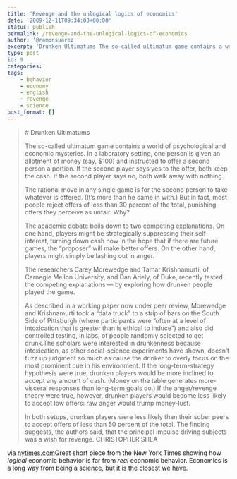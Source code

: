 ```yaml
---
title: 'Revenge and the unlogical logics of economics'
date: '2009-12-11T09:34:00+00:00'
status: publish
permalink: /revenge-and-the-unlogical-logics-of-economics
author: '@ramonsuarez'
excerpt: 'Drunken Ultimatums The so-called ultimatum game contains a world of psychological and economic mysteries. In a laboratory setting, one person is given an allotment of money (say, $100) and instructed to offer a second person a portion. If the seco...'
type: post
id: 9
categories:
tags:
    - behavior
    - economy
    - english
    - revenge
    - science
post_format: []
---
```

> <div># Drunken Ultimatums
> 
> <span class="regularText"> The so-called ultimatum game contains a world of psychological and economic mysteries. In a laboratory setting, one person is given an allotment of money (say, $100) and instructed to offer a second person a portion. If the second player says yes to the offer, both keep the cash. If the second player says no, both walk away with nothing.</span>
> 
> <span class="regularText">The rational move in any single game is for the second person to take whatever is offered. (It’s more than he came in with.) But in fact, most people reject offers of less than 30 percent of the total, punishing offers they perceive as unfair. Why?</span>
> 
> <span class="regularText">The academic debate boils down to two competing explanations. On one hand, players might be strategically suppressing their self-interest, turning down cash now in the hope that if there are future games, the “proposer” will make better offers. On the other hand, players might simply be lashing out in anger. </span>
> 
> <span class="regularText">The researchers Carey Morewedge and Tamar Krishnamurti, of Carnegie Mellon University, and Dan Ariely, of Duke, recently tested the competing explanations — by exploring how drunken people played the game.</span>
> 
> </div><div><span class="regularText">As described in a working paper now under peer review, Morewedge and Krishnamurti took a “data truck” to a strip of bars on the South Side of Pittsburgh (where participants were “often at a level of intoxication that is greater than is ethical to induce”) and also did controlled testing, in labs, of people randomly selected to get drunk.</span><span class="regularText">The scholars were interested in drunkenness because intoxication, as other social-science experiments have shown, doesn’t fuzz up judgment so much as cause the drinker to overly focus on the most prominent cue in his environment. If the long-term-strategy hypothesis were true, drunken players would be more inclined to accept any amount of cash. (Money on the table generates more-visceral responses than long-term goals do.) If the anger/revenge theory were true, however, drunken players would become less likely to accept low offers: raw anger would trump money-lust.</span>
> 
> <span class="regularText"> In both setups, drunken players were less likely than their sober peers to accept offers of less than 50 percent of the total. The finding suggests, the authors said, that the principal impulse driving subjects was a wish for revenge. <span class="author">CHRISTOPHER SHEA</span></span>
> 
> </div>

via [nytimes.com](http://www.nytimes.com/projects/magazine/ideas/2009/#d)</div>Great short piece from the New York Times showing how *logical* economic behavior is far from *real* economic behavior. Economics is a long way from being a science, but it is the closest we have.

</div>